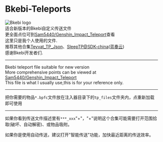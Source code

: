 # Bkebi-Teleports
![Bkebi logo](https://github.com/Bkebi-Group/Bkebi-GC-Release/raw/main/.github/logo.svg "Bkebi logo")  
适合新版本的Bkebi自定义传送文件  
更全面点位可到[Sam5440/Genshin_Impact_Teleport](https://github.com/Sam5440/Genshin_Impact_Teleport)查看  
这里只是我个人使用的文件.  
推荐其他合集[Teyvat_TP_Json](https://github.com/chiqingsan/Teyvat_TP_Json)、[SleepTP@SDK-china](https://github.com/Sam5440/Genshin_Impact_Teleport/tree/main/OptimizationCollectionPackage/SleepJson)([蓝奏云](https://wwzb.lanzouf.com/invXS0lwy0yh))  
感谢Bkebi开发者们.

---
Bkebi teleport file suitable for new version  
More comprehensive points can be viewed at [Sam5440/Genshin_Impact_Teleport](https://github.com/Sam5440/Genshin_Impact_Teleport)  
This file is what I usually use,this is for your reference only.  

---
把你需要的物品`*.bpfc`文件放在注入器目录下的`tp_files`文件夹内，点重新加载即可使用  

---
如果你看到传送文件描述里有`***_xxx`"+"，"+"说明这个合集可能需要打开范围拾取(破坏、自动解密)、或物品吸附。  

如果你是使用自动传送，建议打开"智能传送"功能，加快最近距离的传送效率。
